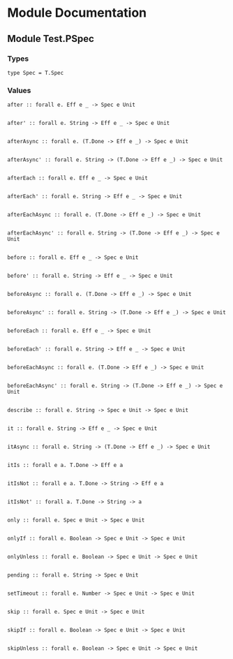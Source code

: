 # Module Documentation

## Module Test.PSpec

### Types


    type Spec = T.Spec


### Values


    after :: forall e. Eff e _ -> Spec e Unit


    after' :: forall e. String -> Eff e _ -> Spec e Unit


    afterAsync :: forall e. (T.Done -> Eff e _) -> Spec e Unit


    afterAsync' :: forall e. String -> (T.Done -> Eff e _) -> Spec e Unit


    afterEach :: forall e. Eff e _ -> Spec e Unit


    afterEach' :: forall e. String -> Eff e _ -> Spec e Unit


    afterEachAsync :: forall e. (T.Done -> Eff e _) -> Spec e Unit


    afterEachAsync' :: forall e. String -> (T.Done -> Eff e _) -> Spec e Unit


    before :: forall e. Eff e _ -> Spec e Unit


    before' :: forall e. String -> Eff e _ -> Spec e Unit


    beforeAsync :: forall e. (T.Done -> Eff e _) -> Spec e Unit


    beforeAsync' :: forall e. String -> (T.Done -> Eff e _) -> Spec e Unit


    beforeEach :: forall e. Eff e _ -> Spec e Unit


    beforeEach' :: forall e. String -> Eff e _ -> Spec e Unit


    beforeEachAsync :: forall e. (T.Done -> Eff e _) -> Spec e Unit


    beforeEachAsync' :: forall e. String -> (T.Done -> Eff e _) -> Spec e Unit


    describe :: forall e. String -> Spec e Unit -> Spec e Unit


    it :: forall e. String -> Eff e _ -> Spec e Unit


    itAsync :: forall e. String -> (T.Done -> Eff e _) -> Spec e Unit


    itIs :: forall e a. T.Done -> Eff e a


    itIsNot :: forall e a. T.Done -> String -> Eff e a


    itIsNot' :: forall a. T.Done -> String -> a


    only :: forall e. Spec e Unit -> Spec e Unit


    onlyIf :: forall e. Boolean -> Spec e Unit -> Spec e Unit


    onlyUnless :: forall e. Boolean -> Spec e Unit -> Spec e Unit


    pending :: forall e. String -> Spec e Unit


    setTimeout :: forall e. Number -> Spec e Unit -> Spec e Unit


    skip :: forall e. Spec e Unit -> Spec e Unit


    skipIf :: forall e. Boolean -> Spec e Unit -> Spec e Unit


    skipUnless :: forall e. Boolean -> Spec e Unit -> Spec e Unit



